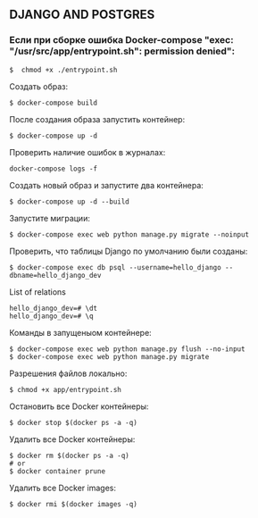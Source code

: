 ## DJANGO AND POSTGRES

### Если при сборке ошибка Docker-compose "exec: \"/usr/src/app/entrypoint.sh\": permission denied":
```
$  chmod +x ./entrypoint.sh
```

Создать образ:
```commandline
$ docker-compose build
```
После создания образа запустить контейнер:
```commandline
$ docker-compose up -d 
```
Проверить наличие ошибок в журналах:
```commandline
docker-compose logs -f
```
Создать новый образ и запустите два контейнера:
```commandline
$ docker-compose up -d --build
```
Запустите миграции:
```commandline
$ docker-compose exec web python manage.py migrate --noinput
```
Проверить, что таблицы Django по умолчанию были созданы:
```commandline
$ docker-compose exec db psql --username=hello_django --dbname=hello_django_dev
```
List of relations
```commandline
hello_django_dev=# \dt
hello_django_dev=# \q
```
 Команды в запущеныом контейнере:
```commandline
$ docker-compose exec web python manage.py flush --no-input
$ docker-compose exec web python manage.py migrate 
```
Разрешения файлов локально:
```commandline
$ chmod +x app/entrypoint.sh
```
Остановить все Docker контейнеры:
```commandline
$ docker stop $(docker ps -a -q)
```
Удалить все Docker контейнеры:
```commandline
$ docker rm $(docker ps -a -q)
# or
$ docker container prune
```
Удалить все Docker images:
```commandline
$ docker rmi $(docker images -q)
```

